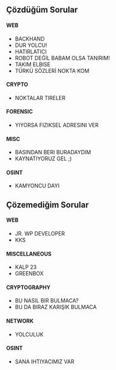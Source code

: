 ## Çözdüğüm Sorular
#### WEB
- BACKHAND
- DUR YOLCU!
- HATIRLATICI
- ROBOT DEĞİL BABAM OLSA TANIRIM!
- TAKIM ELBISE
- TÜRKÜ SÖZLERİ NOKTA KOM
#### CRYPTO
- NOKTALAR TIRELER
#### FORENSIC
- YIYORSA FIZIKSEL ADRESINI VER
#### MISC
- BASINDAN BERI BURADAYDIM
- KAYNATIYORUZ GEL ;)
#### OSINT
- KAMYONCU DAYI

## Çözemediğim Sorular
#### WEB
- JR. WP DEVELOPER
- KKS
#### MISCELLANEOUS
- KALP 23
- GREENBOX
#### CRYPTOGRAPHY
- BU NASIL BIR BULMACA?
- BU DA BIRAZ KARIŞIK BULMACA
#### NETWORK
- YOLCULUK
#### OSINT
- SANA IHTIYACIMIZ VAR
